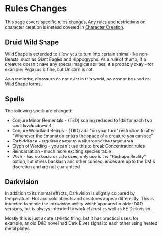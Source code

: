 # Rules Changes
This page covers specific rules changes. Any rules and restrictions on character creation is instead covered in [Character Creation](../characters/character-rules.md).
## Druid Wild Shape
Wild Shape is extended to allow you to turn into certain animal-like non-Beasts, such as Giant Eagles and Hippogryphs. As a rule of thumb, if a creature doesn't have any special magical abilities, it's probably okay - for example: Pegasus is fine, but Unicorn is not.

As a reminder, dinosaurs do not exist in this world, so cannot be used as Wild Shape forms.
## Spells
The following spells are changed:
* Conjure Minor Elementals - (TBD) scaling reduced to 1d8 for each two spell levels above 4
* Conjure Woodland Beings - (TBD) add "on your turn" restriction to after "Whenever the Emanation enters the space of a creature you can see"
* Forbiddance - requires caster to walk around the target area
* Glyph of Warding - you can't use this to break Concentration rules
* Reincarnation - much more exciting species table
* Wish - has no basic or safe uses, only use is the "Reshape Reality" option, but stress backlash and other consequences are up to the DM's discretion and are not guaranteed
## Darkvision
In addition to its normal effects, Darkvision is slightly coloured by temperature. Hot and cold objects and creatures appear differently. This is intended to mimic the Infravision ability which appeared in older D&D versions, but is always intended to work _at least_ as well as 5E Darkvision.

Mostly this is just a cute stylistic thing, but it has practical uses: for example, an old D&D novel had Dark Elves signal to each other using heated metal plates.
